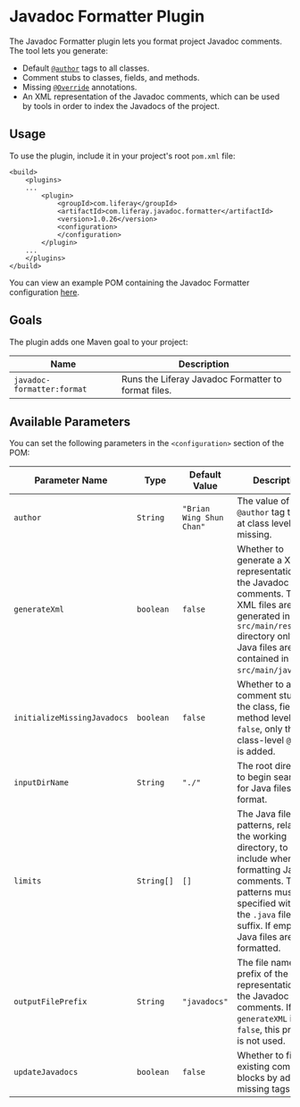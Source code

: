# Javadoc Formatter Plugin [](id=javadoc-formatter-plugin)

The Javadoc Formatter plugin lets you format project Javadoc comments. The tool
lets you generate:

- Default [`@author`](http://www.oracle.com/technetwork/java/javase/documentation/index-137868.html#@author)
  tags to all classes.
- Comment stubs to classes, fields, and methods.
- Missing [`@Override`](https://docs.oracle.com/javase/8/docs/api/java/lang/Override.html)
  annotations.
- An XML representation of the Javadoc comments, which can be used by tools in
  order to index the Javadocs of the project.

## Usage [](id=usage)

To use the plugin, include it in your project's root `pom.xml` file:

    <build>
        <plugins>
        ...
            <plugin>
                <groupId>com.liferay</groupId>
                <artifactId>com.liferay.javadoc.formatter</artifactId>
                <version>1.0.26</version>
                <configuration>
                </configuration>
            </plugin>
        ...
        </plugins>
    </build>

You can view an example POM containing the Javadoc Formatter configuration
[here](https://github.com/liferay/liferay-portal/blob/master/modules/util/javadoc-formatter/samples/pom.xml).

## Goals [](id=goals)

The plugin adds one Maven goal to your project:

Name | Description
---- | -----------
`javadoc-formatter:format` | Runs the Liferay Javadoc Formatter to format files.

## Available Parameters [](id=available-parameters)

You can set the following parameters in the `<configuration>` section of the
POM:

Parameter Name | Type | Default Value | Description
------------- | ---- | ------------- | -----------
`author` | `String` | `"Brian Wing Shun Chan"` | The value of the `@author` tag to add at class level if missing.
`generateXml` | `boolean` | `false` | Whether to generate a XML representation of the Javadoc comments. The XML files are generated in the `src/main/resources` directory only if the Java files are contained in `src/main/java`.
`initializeMissingJavadocs` | `boolean` | `false` | Whether to add comment stubs at the class, field, and method levels. If `false`, only the class-level `@author` is added.
`inputDirName` | `String` | `"./"` | The root directory to begin searching for Java files to format.
`limits` | `String[]` | `[]` | The Java file name patterns, relative to the working directory, to include when formatting Javadoc comments. The patterns must be specified without the `.java` file type suffix. If empty, all Java files are formatted.
`outputFilePrefix` | `String` | `"javadocs"` | The file name prefix of the XML representation of the Javadoc comments. If `generateXML` is `false`, this property is not used.
`updateJavadocs` | `boolean` | `false` | Whether to fix existing comment blocks by adding missing tags.

